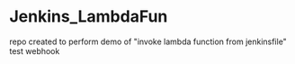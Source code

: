 # Jenkins_LambdaFun
repo created to perform demo of "invoke lambda function from jenkinsfile"
test webhook
